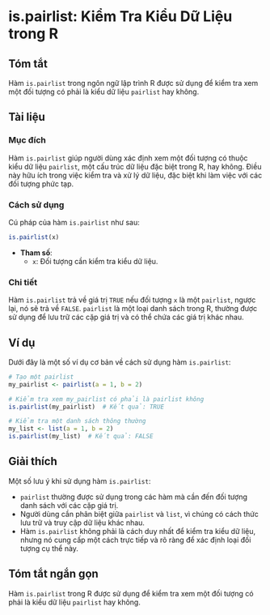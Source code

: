 <!--
Meta Description: # is.pairlist: Kiểm Tra Kiểu Dữ Liệu trong R ## Tóm tắt Hàm `is.pairlist` trong ngôn ngữ lập trình R được sử dụng để kiểm tra xem một đối tượng có phả...
Meta Keywords: pairlist, một, liệu, hàm, kiểm
-->

# is.pairlist: Kiểm Tra Kiểu Dữ Liệu trong R

## Tóm tắt
Hàm `is.pairlist` trong ngôn ngữ lập trình R được sử dụng để kiểm tra xem một đối tượng có phải là kiểu dữ liệu `pairlist` hay không.

## Tài liệu
### Mục đích
Hàm `is.pairlist` giúp người dùng xác định xem một đối tượng có thuộc kiểu dữ liệu `pairlist`, một cấu trúc dữ liệu đặc biệt trong R, hay không. Điều này hữu ích trong việc kiểm tra và xử lý dữ liệu, đặc biệt khi làm việc với các đối tượng phức tạp.

### Cách sử dụng
Cú pháp của hàm `is.pairlist` như sau:

```R
is.pairlist(x)
```

- **Tham số**:
  - `x`: Đối tượng cần kiểm tra kiểu dữ liệu.

### Chi tiết
Hàm `is.pairlist` trả về giá trị `TRUE` nếu đối tượng `x` là một `pairlist`, ngược lại, nó sẽ trả về `FALSE`. `pairlist` là một loại danh sách trong R, thường được sử dụng để lưu trữ các cặp giá trị và có thể chứa các giá trị khác nhau.

## Ví dụ
Dưới đây là một số ví dụ cơ bản về cách sử dụng hàm `is.pairlist`:

```R
# Tạo một pairlist
my_pairlist <- pairlist(a = 1, b = 2)

# Kiểm tra xem my_pairlist có phải là pairlist không
is.pairlist(my_pairlist)  # Kết quả: TRUE

# Kiểm tra một danh sách thông thường
my_list <- list(a = 1, b = 2)
is.pairlist(my_list)  # Kết quả: FALSE
```

## Giải thích
Một số lưu ý khi sử dụng hàm `is.pairlist`:
- `pairlist` thường được sử dụng trong các hàm mà cần đến đối tượng danh sách với các cặp giá trị.
- Người dùng cần phân biệt giữa `pairlist` và `list`, vì chúng có cách thức lưu trữ và truy cập dữ liệu khác nhau.
- Hàm `is.pairlist` không phải là cách duy nhất để kiểm tra kiểu dữ liệu, nhưng nó cung cấp một cách trực tiếp và rõ ràng để xác định loại đối tượng cụ thể này.

## Tóm tắt ngắn gọn
Hàm `is.pairlist` trong R được sử dụng để kiểm tra xem một đối tượng có phải là kiểu dữ liệu `pairlist` hay không.
